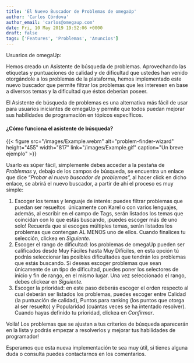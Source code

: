 ```yaml
---
title: 'El Nuevo Buscador de Problemas de omegaUp'
author: 'Carlos Córdova'
author_email: 'carlos@omegaup.com'
date: Fri, 10 May 2019 19:52:06 +0000
draft: false
tags: ['Features', 'Problemas', 'Anuncios']
---
```


Usuarios de omegaUp:

Hemos creado un Asistente de búsqueda de problemas. Aprovechando las etiquetas y puntuaciones de calidad y de dificultad que ustedes han venido otorgándole a los problemas de la plataforma, hemos implementado este nuevo buscador que permite filtrar los problemas que les interesen en base a diversos temas y la dificultad que éstos deberían poseer.

El Asistente de búsqueda de problemas es una alternativa más fácil de usar para usuarios iniciantes de omegaUp y permite que todos puedan mejorar sus habilidades de programación en tópicos específicos.

#### **¿Cómo funciona el asistente de búsqueda?**

{{< figure src="/images/Example.webm" alt="problem-finder-wizard" height="455" width="817" link="/images/Example.gif" caption="Un breve ejemplo" >}}

Usarlo es súper fácil, simplemente debes acceder a la pestaña de _Problemas_ y, debajo de los campos de búsqueda, se encuentra un enlace que dice “_Probar el nuevo buscador de problemas”,_ al hacer click en dicho enlace, se abrirá el nuevo buscador, a partir de ahí el proceso es muy simple:

1.  Escoger los temas y lenguaje de interés: puedes filtrar problemas que puedan ser resueltos  únicamente con Karel o con varios lenguajes, además, al escribir en el campo de Tags, serán listados los temas que coincidan con lo que estás buscando, ¡puedes escoger más de uno solo! Recuerda que si escoges múltiples temas, serán listados los problemas que contengan AL MENOS uno de ellos. Cuando finalices tu selección, clickea en _Siguiente._
2.  Escoger el rango de dificultad: los problemas de omegaUp pueden ser calificados desde Muy Fáciles hasta Muy Difíciles, en esta opción tú podrás seleccionar las posibles dificultades que tendrán los problemas que estás buscando. Si deseas escoger problemas que sean únicamente de un tipo de dificultad, puedes poner los selectores de inicio y fin de rango, en el mismo lugar. Una vez seleccionado el rango, debes clickear en _Siguiente._
3.  Escoger la prioridad: en este paso deberás escoger el orden respecto al cual deberán ser listados los problemas, puedes escoger entre Calidad (la puntuación de calidad), Puntos para ranking (los puntos que otorga al ser resuelto) y Popularidad (cuántas veces se ha intentado resolver). Cuando hayas definido tu prioridad, clickea en _Confirmar_.

Voilà! Los problemas que se ajustan a tus criterios de búsqueda aparecerán en la lista y podrás empezar a resolverlos y mejorar tus habilidades de programador!

Esperamos que esta nueva implementación te sea muy útil, si tienes alguna duda o consulta puedes contactarnos en los comentarios.